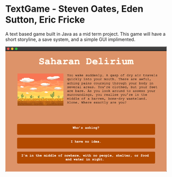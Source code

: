 # TextGame - Steven Oates, Eden Sutton, Eric Fricke

A text based game built in Java as a mid term project.
This game will have a short storyline, a save system, and a simple GUI implimented.

![Screenshot](https://github.com/oatesj25/TextGame/blob/main/Screen%20Shot%202020-10-20%20at%208.57.09%20AM.png)
